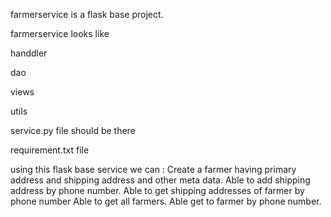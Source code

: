 farmerservice is a flask base project.

farmerservice looks like 

handdler 
> 
dao
>
views
>
utils
>
service.py file should be there

requirement.txt file


using this flask base service we can :
 Create a farmer having primary address and shipping address and other meta data.
 Able to add shipping address by phone number.
 Able to get shipping addresses of farmer by phone number
 Able to get all farmers.
 Able get to farmer by phone number.